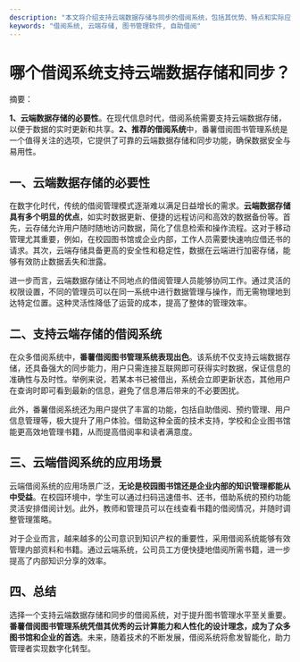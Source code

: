 ```yaml
---
description: "本文将介绍支持云端数据存储与同步的借阅系统，包括其优势、特点和实际应用，帮助读者选择合适的图书管理工具。"
keywords: "借阅系统, 云端存储, 图书管理软件, 自助借阅"
---
```

# 哪个借阅系统支持云端数据存储和同步？

摘要： 

**1、云端数据存储的必要性**。在现代信息时代，借阅系统需要支持云端数据存储，以便于数据的实时更新和共享。**2、推荐的借阅系统**中，番薯借阅图书管理系统是一个值得关注的选项，它提供了可靠的云端数据存储和同步功能，确保数据安全与易用性。

## 一、云端数据存储的必要性

在数字化时代，传统的借阅管理模式逐渐难以满足日益增长的需求。**云端数据存储具有多个明显的优点**，如实时数据更新、便捷的远程访问和高效的数据备份等。首先，云存储允许用户随时随地访问数据，简化了信息检索和操作流程。这对于移动管理尤其重要，例如，在校园图书馆或企业内部，工作人员需要快速响应借还书的请求。其次，云端存储具备更高的安全性和稳定性，数据在云端进行加密存储，能够有效防止数据丢失和泄露。

进一步而言，云端数据存储让不同地点的借阅管理人员能够协同工作。通过灵活的权限设置，不同的管理员可以在同一系统中进行数据管理与操作，而无需物理地到达特定位置。这种灵活性降低了运营的成本，提高了整体的管理效率。

## 二、支持云端存储的借阅系统

在众多借阅系统中，**番薯借阅图书管理系统表现出色**。该系统不仅支持云端数据存储，还具备强大的同步能力，用户只需连接互联网即可获得实时数据，保证信息的准确性与及时性。举例来说，若某本书已被借出，系统会立即更新状态，其他用户在查询时即可看到最新的信息，避免了信息滞后带来的不必要困扰。

此外，番薯借阅系统还为用户提供了丰富的功能，包括自助借阅、预约管理、用户信息管理等，极大提升了用户体验。借助这种全面的技术支持，学校和企业图书馆能更高效地管理书籍，从而提高借阅率和读者满意度。

## 三、云端借阅系统的应用场景

云端借阅系统的应用场景广泛，**无论是校园图书馆还是企业内部的知识管理都能从中受益**。在校园环境中，学生可以通过扫码迅速借书、还书，借助系统的预约功能灵活安排借阅计划。此外，教师和管理员可以在线查看书籍的借阅情况，并随时调整管理策略。

对于企业而言，越来越多的公司意识到知识产权的重要性，采用借阅系统能够有效管理内部资料和书籍。通过云端系统，公司员工方便快捷地借阅所需书籍，进一步提高了内部知识分享的效率。

## 四、总结

选择一个支持云端数据存储和同步的借阅系统，对于提升图书管理水平至关重要。**番薯借阅图书管理系统凭借其优秀的云计算能力和人性化的设计理念，成为了众多图书馆和企业的首选**。未来，随着技术的不断发展，借阅系统将愈发智能化，助力管理者实现数字化转型。
